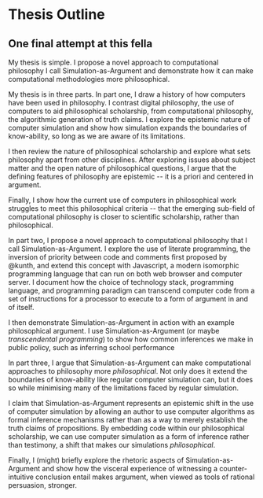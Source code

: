 # Thesis Outline

## One final attempt at this fella

My thesis is simple. I propose a novel approach to computational philosophy I call Simulation-as-Argument and demonstrate how it can make computational methodologies more philosophical.

My thesis is in three parts.  In part one, I draw a history of how computers have been used in philosophy.  I contrast digital philosophy, the use of computers to aid philosophical scholarship, from computational philosophy, the algorithmic generation of truth claims.  I explore the epistemic nature of computer simulation and show how simulation expands the boundaries of know-ability, so long as we are aware of its limitations.

I then review the nature of philosophical scholarship and explore what sets philosophy apart from other disciplines.  After exploring issues about subject matter and the open nature of philosophical questions, I argue that the defining features of philosophy are epistemic -- it is a priori and centered in argument.

Finally, I show how the current use of computers in philosophical work struggles to meet this philosophical criteria -- that the emerging sub-field of computational philosophy is closer to scientific scholarship, rather than philosophical. 

In part two, I propose a novel approach to computational philosophy that I call Simulation-as-Argument.  I explore the use of literate programming, the inversion of priority between code and comments first proposed by @kunth, and extend this concept with Javascript, a modern isomorphic programming language that can run on both web browser and computer server.  I document how the choice of technology stack, programming language, and programming paradigm can transcend computer code from a set of instructions for a processor to execute to a form of argument in and of itself.

I then demonstrate Simulation-as-Argument in action with an example philosophical argument.  I use Simulation-as-Argument (or maybe _transcendental programming_) to show how common inferences we make in public policy, such as inferring school performance

In part three, I argue that Simulation-as-Argument can make computational approaches to philosophy more _philosophical_. Not only does it extend the boundaries of know-ability like regular computer simulation can, but it does so while minimising many of the limitations faced by regular simulation.  

I claim that Simulation-as-Argument represents an epistemic shift in the use of computer simulation by allowing an author to use computer algorithms as formal inference mechanisms rather than as a way to merely establish the truth claims of propositions.  By embedding code within our philosophical scholarship, we can use computer simulation as a form of inference rather than testimony, a shift that makes our simulations _philosophical_.

Finally, I (might) briefly explore the rhetoric aspects of Simulation-as-Argument and show how the visceral experience of witnessing a counter-intuitive conclusion entail makes argument, when viewed as tools of rational persuasion, stronger.
